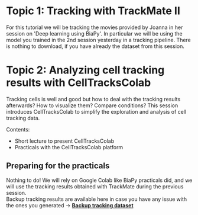 # Topic 1: Tracking with TrackMate II

For this tutorial we will be tracking the movies provided by Joanna in her session on 'Deep learning using BiaPy'.
In particular we will be using the model you trained in the 2nd session yesterday in a tracking pipeline.
There is nothing to download, if you have already the dataset from this session.


# Topic 2: Analyzing cell tracking results with CellTracksColab

Tracking cells is well and good but how to deal with the tracking results afterwards? How to visualize them? Compare conditions? This session introduces CellTracksColab to simplify the exploration and analysis of cell tracking data.

Contents:

- Short lecture to present CellTracksColab
- Practicals with the CellTracksColab platform

## Preparing for the practicals

Nothing to do! We will rely on Google Colab like BiaPy practicals did, and we will use the tracking results obtained with TrackMate during the previous session.  
Backup tracking results are available here in case you have any issue with the ones you generated -> **[Backup tracking dataset](https://drive.google.com/drive/folders/1bSMnoiRw39kQqfM6XpdYKq4HbQOFPWEu?usp=drive_link)**
